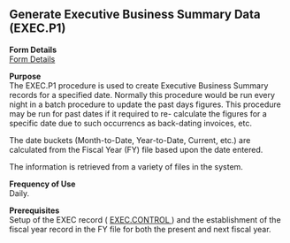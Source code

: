 ##  Generate Executive Business Summary Data (EXEC.P1)

<PageHeader />

**Form Details**  
[ Form Details ](EXEC-P1-1/README.md)   

**Purpose**  
The EXEC.P1 procedure is used to create Executive Business Summary records for
a specified date. Normally this procedure would be run every night in a batch
procedure to update the past days figures. This procedure may be run for past
dates if it required to re- calculate the figures for a specific date due to
such occurrencs as back-dating invoices, etc.  
  
The date buckets (Month-to-Date, Year-to-Date, Current, etc.) are calculated
from the Fiscal Year (FY) file based upon the date entered.  
  
The information is retrieved from a variety of files in the system.

**Frequency of Use**  
Daily.

**Prerequisites**  
Setup of the EXEC record ( [ EXEC.CONTROL ](../../EXEC-ENTRY/EXEC-CONTROL/README.md) ) and the establishment of the fiscal year record in the FY file for both the present and next fiscal year. 

<badge text= "Version 8.10.57" vertical="middle" />

<PageFooter />